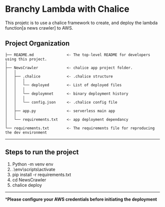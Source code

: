 Branchy Lambda with Chalice
==============================

This projetc is to use a chalice framework to create, and deploy the lambda function[a news crawler] to AWS.

Project Organization
------------

    
    ├── README.md               <- The top-level README for developers using this project.
    │
    ├── NewsCrawler             <- chalice app project folder.
    │   │
    │   ├── .chalice            <- .chalice structure
    │   │   │
    │   │   └── deployed        <- List of deployed files
    │   │   │
    │   │   └── deploymnet      <- binary deployment history
    │   │   │
    │   │   └── config.json     <- .chalice config file
    │   │
    │   ├── app.py              <- serverless main app
    │   │
    │   └── requirements.txt    <- app deployment dependancy
    │
    └── requirements.txt        <- The requirements file for reproducing the dev environment


--------

## **Steps to run the project**
1. Python -m venv env
2. .\env\scripts\activate
3. pip install -r requirements.txt
4. cd NewsCrawler 
5. chalice deploy 
--------
***Please configure your AWS credentials before initiating the deployment**

